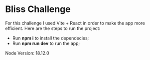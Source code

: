 # Bliss Challenge

For this challenge I used Vite + React in order to make the app more efficient. Here are the steps to run the project:
- Run **npm i** to install the dependecies;
- Run **npm run dev** to run the app;

Node Version: 18.12.0

